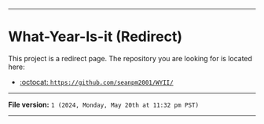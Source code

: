 
***

# What-Year-Is-it (Redirect)

This project is a redirect page. The repository you are looking for is located here:

- [:octocat: `https://github.com/seanpm2001/WYII/`](https://github.com/seanpm2001/WYII/)

***

**File version:** `1 (2024, Monday, May 20th at 11:32 pm PST)`

***

